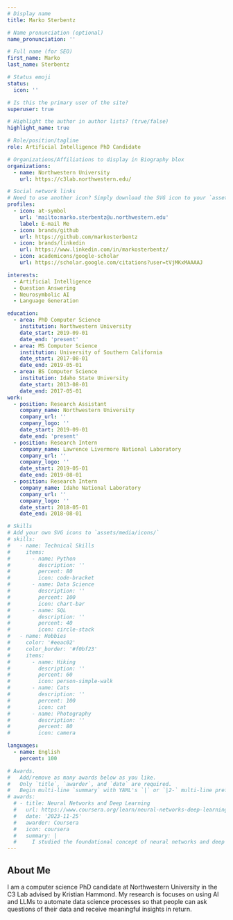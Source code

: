 ```yaml
---
# Display name
title: Marko Sterbentz

# Name pronunciation (optional)
name_pronunciation: ''

# Full name (for SEO)
first_name: Marko
last_name: Sterbentz

# Status emoji
status:
  icon: ''

# Is this the primary user of the site?
superuser: true

# Highlight the author in author lists? (true/false)
highlight_name: true

# Role/position/tagline
role: Artificial Intelligence PhD Candidate

# Organizations/Affiliations to display in Biography blox
organizations:
  - name: Northwestern University
    url: https://c3lab.northwestern.edu/

# Social network links
# Need to use another icon? Simply download the SVG icon to your `assets/media/icons/` folder.
profiles:
  - icon: at-symbol
    url: 'mailto:marko.sterbentz@u.northwestern.edu'
    label: E-mail Me
  - icon: brands/github
    url: https://github.com/markosterbentz
  - icon: brands/linkedin
    url: https://www.linkedin.com/in/markosterbentz/
  - icon: academicons/google-scholar
    url: https://scholar.google.com/citations?user=tVjMKxMAAAAJ

interests:
  - Artificial Intelligence
  - Question Answering
  - Neurosymbolic AI
  - Language Generation

education:
  - area: PhD Computer Science
    institution: Northwestern University
    date_start: 2019-09-01
    date_end: 'present'
  - area: MS Computer Science
    institution: University of Southern California
    date_start: 2017-08-01
    date_end: 2019-05-01
  - area: BS Computer Science
    institution: Idaho State University
    date_start: 2013-08-01
    date_end: 2017-05-01
work:
  - position: Research Assistant
    company_name: Northwestern University
    company_url: ''
    company_logo: ''
    date_start: 2019-09-01
    date_end: 'present'
  - position: Research Intern
    company_name: Lawrence Livermore National Laboratory
    company_url: ''
    company_logo: ''
    date_start: 2019-05-01
    date_end: 2019-08-01
  - position: Research Intern
    company_name: Idaho National Laboratory
    company_url: ''
    company_logo: ''
    date_start: 2018-05-01
    date_end: 2018-08-01

# Skills
# Add your own SVG icons to `assets/media/icons/`
# skills:
#   - name: Technical Skills
#     items:
#       - name: Python
#         description: ''
#         percent: 80
#         icon: code-bracket
#       - name: Data Science
#         description: ''
#         percent: 100
#         icon: chart-bar
#       - name: SQL
#         description: ''
#         percent: 40
#         icon: circle-stack
#   - name: Hobbies
#     color: '#eeac02'
#     color_border: '#f0bf23'
#     items:
#       - name: Hiking
#         description: ''
#         percent: 60
#         icon: person-simple-walk
#       - name: Cats
#         description: ''
#         percent: 100
#         icon: cat
#       - name: Photography
#         description: ''
#         percent: 80
#         icon: camera

languages:
  - name: English
    percent: 100

# Awards.
#   Add/remove as many awards below as you like.
#   Only `title`, `awarder`, and `date` are required.
#   Begin multi-line `summary` with YAML's `|` or `|2-` multi-line prefix and indent 2 spaces below.
# awards:
  # - title: Neural Networks and Deep Learning
  #   url: https://www.coursera.org/learn/neural-networks-deep-learning
  #   date: '2023-11-25'
  #   awarder: Coursera
  #   icon: coursera
  #   summary: |
  #     I studied the foundational concept of neural networks and deep learning. By the end, I was familiar with the significant technological trends driving the rise of deep learning; build, train, and apply fully connected deep neural networks; implement efficient (vectorized) neural networks; identify key parameters in a neural network’s architecture; and apply deep learning to your own applications.
---
```


## About Me

I am a computer science PhD candidate at Northwestern University in the C3 Lab advised by Kristian Hammond. My research is focuses on using AI and LLMs to automate data science processes so that people can ask questions of their data and receive meaningful insights in return.
